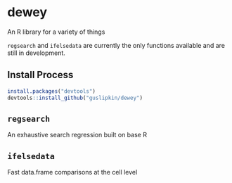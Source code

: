 # dewey
An R library for a variety of things



`regsearch` and `ifelsedata` are currently the only functions available and are still in development.

## Install Process

```R
install.packages("devtools")
devtools::install_github("guslipkin/dewey")
```

## `regsearch`

An exhaustive search regression built on base R

## `ifelsedata`

Fast data.frame comparisons at the cell level
